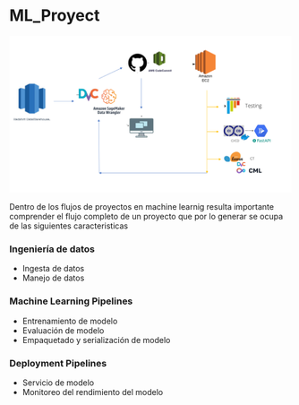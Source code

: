 # ML_Proyect

![proceso.png](https://raw.githubusercontent.com/wagamezj/ML_Proyect/main/proceso.PNG)

Dentro de los flujos de proyectos en machine learnig resulta importante comprender el flujo completo de un proyecto que por lo generar se ocupa de las siguientes caracteristicas
###  Ingeniería de datos

- Ingesta de datos
- Manejo de datos

### Machine Learning Pipelines

- Entrenamiento de modelo
- Evaluación de modelo
- Empaquetado y serialización de modelo

### Deployment Pipelines

- Servicio de modelo
- Monitoreo del rendimiento del modelo
